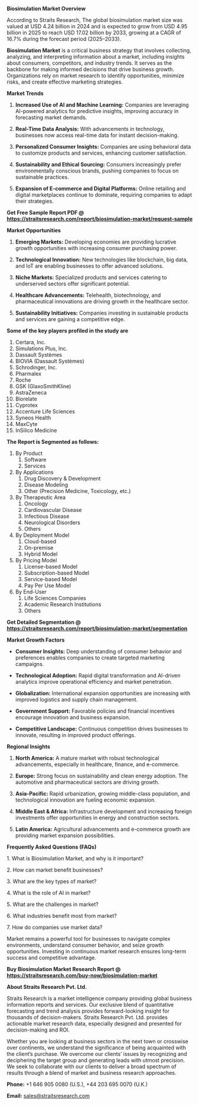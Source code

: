 <p><strong>Biosimulation Market Overview</strong></p>
<p>According to Straits Research, The global biosimulation market size was valued at USD 4.24 billion in 2024 and is expected to grow from USD 4.95 billion in 2025 to reach USD 17.02 billion by 2033, growing at a CAGR of 16.7% during the forecast period (2025–2033).</p>
<p><strong>Biosimulation Market</strong> is a critical business strategy that involves collecting, analyzing, and interpreting information about a market, including insights about consumers, competitors, and industry trends. It serves as the backbone for making informed decisions that drive business growth. Organizations rely on market research to identify opportunities, minimize risks, and create effective marketing strategies.</p>
<p><strong>Market Trends</strong></p>
<ol>
<li>
<p><strong>Increased Use of AI and Machine Learning:</strong> Companies are leveraging AI-powered analytics for predictive insights, improving accuracy in forecasting market demands.</p>
</li>
<li>
<p><strong>Real-Time Data Analysis:</strong> With advancements in technology, businesses now access real-time data for instant decision-making.</p>
</li>
<li>
<p><strong>Personalized Consumer Insights:</strong> Companies are using behavioral data to customize products and services, enhancing customer satisfaction.</p>
</li>
<li>
<p><strong>Sustainability and Ethical Sourcing:</strong> Consumers increasingly prefer environmentally conscious brands, pushing companies to focus on sustainable practices.</p>
</li>
<li>
<p><strong>Expansion of E-commerce and Digital Platforms:</strong> Online retailing and digital marketplaces continue to dominate, requiring companies to adapt their strategies.</p>
</li>
</ol>
<p><strong>Get Free Sample Report PDF @ <a href=https://straitsresearch.com/report/biosimulation-market/request-sample>https://straitsresearch.com/report/biosimulation-market/request-sample</a></strong></p>
<p><strong>Market Opportunities</strong></p>
<ol>
<li>
<p><strong>Emerging Markets:</strong> Developing economies are providing lucrative growth opportunities with increasing consumer purchasing power.</p>
</li>
<li>
<p><strong>Technological Innovation:</strong> New technologies like blockchain, big data, and IoT are enabling businesses to offer advanced solutions.</p>
</li>
<li>
<p><strong>Niche Markets:</strong> Specialized products and services catering to underserved sectors offer significant potential.</p>
</li>
<li>
<p><strong>Healthcare Advancements:</strong> Telehealth, biotechnology, and pharmaceutical innovations are driving growth in the healthcare sector.</p>
</li>
<li>
<p><strong>Sustainability Initiatives:</strong> Companies investing in sustainable products and services are gaining a competitive edge.</p>
</li>
</ol>
<div>
<div><strong>Some of the key players profiled in the study are</strong></div>
</div>
<p><ol>
<li>Certara, Inc.</li>
<li>Simulations Plus, Inc.</li>
<li>Dassault Syst&egrave;mes</li>
<li>BIOVIA (Dassault Syst&egrave;mes)</li>
<li>Schrodinger, Inc.</li>
<li>Pharmalex</li>
<li>Roche</li>
<li>GSK (GlaxoSmithKline)</li>
<li>AstraZeneca</li>
<li>Biorelate</li>
<li>Cyprotex</li>
<li>Accenture Life Sciences</li>
<li>Syneos Health</li>
<li>MaxCyte</li>
<li>InSilico Medicine</li>
</ol></p>
<p><strong>The Report is Segmented as follows:</strong></p>
<p><ol>
<li>By Product
<ol>
<li>Software</li>
<li>Services</li>
</ol>
</li>
<li>By Applications
<ol>
<li>Drug Discovery &amp; Development</li>
<li>Disease Modeling</li>
<li>Other (Precision Medicine, Toxicology, etc.)</li>
</ol>
</li>
<li>By Therapeutic Area
<ol>
<li>Oncology</li>
<li>Cardiovascular Disease</li>
<li>Infectious Disease</li>
<li>Neurological Disorders</li>
<li>Others</li>
</ol>
</li>
<li>By Deployment Model
<ol>
<li>Cloud-based</li>
<li>On-premise</li>
<li>Hybrid Model</li>
</ol>
</li>
<li>By Pricing Model
<ol>
<li>License-based Model</li>
<li>Subscription-based Model</li>
<li>Service-based Model</li>
<li>Pay Per Use Model</li>
</ol>
</li>
<li>By End-User
<ol>
<li>Life Sciences Companies</li>
<li>Academic Research Institutions</li>
<li>Others</li>
</ol>
</li>
</ol></p>
<p><strong>Get Detailed Segmentation @ <a href=https://straitsresearch.com/report/biosimulation-market/segmentation>https://straitsresearch.com/report/biosimulation-market/segmentation</a></strong></p>
<p><strong>Market Growth Factors</strong></p>
<ul>
<li>
<p><strong>Consumer Insights:</strong> Deep understanding of consumer behavior and preferences enables companies to create targeted marketing campaigns.</p>
</li>
<li>
<p><strong>Technological Adoption:</strong> Rapid digital transformation and AI-driven analytics improve operational efficiency and market penetration.</p>
</li>
<li>
<p><strong>Globalization:</strong> International expansion opportunities are increasing with improved logistics and supply chain management.</p>
</li>
<li>
<p><strong>Government Support:</strong> Favorable policies and financial incentives encourage innovation and business expansion.</p>
</li>
<li>
<p><strong>Competitive Landscape:</strong> Continuous competition drives businesses to innovate, resulting in improved product offerings.</p>
</li>
</ul>
<p><strong>Regional Insights</strong></p>
<ol>
<li>
<p><strong>North America:</strong> A mature market with robust technological advancements, especially in healthcare, finance, and e-commerce.</p>
</li>
<li>
<p><strong>Europe:</strong> Strong focus on sustainability and clean energy adoption. The automotive and pharmaceutical sectors are driving growth.</p>
</li>
<li>
<p><strong>Asia-Pacific:</strong> Rapid urbanization, growing middle-class population, and technological innovation are fueling economic expansion.</p>
</li>
<li>
<p><strong>Middle East &amp; Africa:</strong> Infrastructure development and increasing foreign investments offer opportunities in energy and construction sectors.</p>
</li>
<li>
<p><strong>Latin America:</strong> Agricultural advancements and e-commerce growth are providing market expansion possibilities.</p>
</li>
</ol>
<p><strong>Frequently Asked Questions (FAQs)</strong></p>
<p>1. What is Biosimulation Market, and why is it important?</p>
<p>2. How can market benefit businesses?</p>
<p>3. What are the key types of market?</p>
<p>4. What is the role of AI in market?</p>
<p>5. What are the challenges in market?</p>
<p>6. What industries benefit most from market?</p>
<p>7. How do companies use market data?</p>
<p>Market remains a powerful tool for businesses to navigate complex environments, understand consumer behavior, and seize growth opportunities. Investing in continuous market research ensures long-term success and competitive advantage.</p>
<p><strong>Buy Biosimulation Market Research Report @ <a href=https://straitsresearch.com/buy-now/biosimulation-market>https://straitsresearch.com/buy-now/biosimulation-market</a></strong></p>
<p><strong>About Straits Research Pvt. Ltd.</strong></p>
<p>Straits Research is a market intelligence company providing global business information reports and services. Our exclusive blend of quantitative forecasting and trend analysis provides forward-looking insight for thousands of decision-makers. Straits Research Pvt. Ltd. provides actionable market research data, especially designed and presented for decision-making and ROI.</p>
<p>Whether you are looking at business sectors in the next town or crosswise over continents, we understand the significance of being acquainted with the client&rsquo;s purchase. We overcome our clients&rsquo; issues by recognizing and deciphering the target group and generating leads with utmost precision. We seek to collaborate with our clients to deliver a broad spectrum of results through a blend of market and business research approaches.</p>
<p><strong>Phone:</strong> +1 646 905 0080 (U.S.), +44 203 695 0070 (U.K.)</p>
<p><strong>Email:</strong> <u><a href=mailto:sales@straitsresearch.com>sales@straitsresearch.com</a></u></p>
